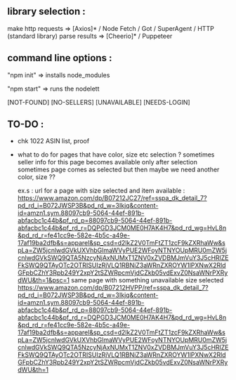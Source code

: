 library selection :
-------------------
make http requests => [Axios]* / Node Fetch / Got / SuperAgent / HTTP (standard library)
parse results      => [Cheerio]* / Puppeteer



command line options :
----------------------

"npm init" => installs node_modules

"npm start" => runs the nodelett



[NOT-FOUND]
[NO-SELLERS]
[UNAVAILABLE]
[NEEDS-LOGIN]


TO-DO :
-------
- chk 1022 ASIN list, proof
- what to do for pages that have color, size etc selection ?
  sometimes seller info for this page becomes available only after selection
  sometimes page comes as selected but then maybe we need another color, size ??

  ex.s :
  url for a page with size selected and item available :
  https://www.amazon.com/dp/B07212JC27/ref=sspa_dk_detail_7?pd_rd_i=B072JWSP3B&pd_rd_w=3Ikjq&content-id=amzn1.sym.88097cb9-5064-44ef-891b-abfacbc1c44b&pf_rd_p=88097cb9-5064-44ef-891b-abfacbc1c44b&pf_rd_r=DQPGD3JCM0ME0H7AK4H7&pd_rd_wg=HvL8n&pd_rd_r=fe41cc9e-582e-4b5c-a49e-17af19ba2dfb&s=apparel&sp_csd=d2lkZ2V0TmFtZT1zcF9kZXRhaWw&spLa=ZW5jcnlwdGVkUXVhbGlmaWVyPUE2WFoyNTNYOUpMRU0mZW5jcnlwdGVkSWQ9QTA5NzcyNjAxNUMxT1ZNV0xZVDBMJmVuY3J5cHRlZEFkSWQ9QTAyOTc2OTRISUIzRjVLQ1RBNiZ3aWRnZXROYW1lPXNwX2RldGFpbCZhY3Rpb249Y2xpY2tSZWRpcmVjdCZkb05vdExvZ0NsaWNrPXRydWU&th=1&psc=1
  same page with something unavailable size selected
  https://www.amazon.com/dp/B07212HVPP/ref=sspa_dk_detail_7?pd_rd_i=B072JWSP3B&pd_rd_w=3Ikjq&content-id=amzn1.sym.88097cb9-5064-44ef-891b-abfacbc1c44b&pf_rd_p=88097cb9-5064-44ef-891b-abfacbc1c44b&pf_rd_r=DQPGD3JCM0ME0H7AK4H7&pd_rd_wg=HvL8n&pd_rd_r=fe41cc9e-582e-4b5c-a49e-17af19ba2dfb&s=apparel&sp_csd=d2lkZ2V0TmFtZT1zcF9kZXRhaWw&spLa=ZW5jcnlwdGVkUXVhbGlmaWVyPUE2WFoyNTNYOUpMRU0mZW5jcnlwdGVkSWQ9QTA5NzcyNjAxNUMxT1ZNV0xZVDBMJmVuY3J5cHRlZEFkSWQ9QTAyOTc2OTRISUIzRjVLQ1RBNiZ3aWRnZXROYW1lPXNwX2RldGFpbCZhY3Rpb249Y2xpY2tSZWRpcmVjdCZkb05vdExvZ0NsaWNrPXRydWU&th=1
